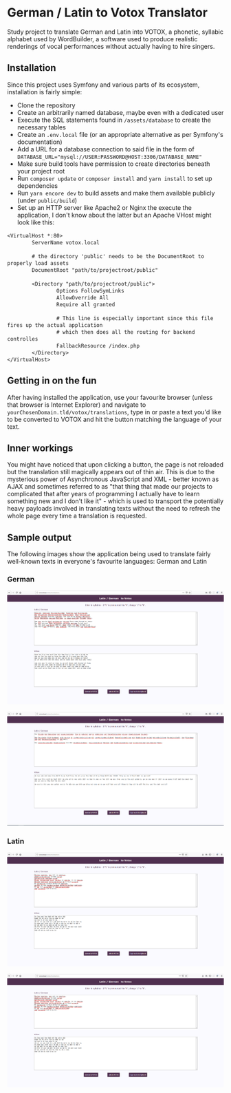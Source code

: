# German / Latin to Votox Translator

Study project to translate German and Latin into VOTOX, a phonetic, syllabic alphabet used by 
WordBuilder, a software used to produce realistic renderings of vocal performances 
without actually having to hire singers.  

## Installation

Since this project uses Symfony and various parts of its ecosystem, installation is fairly simple:

- Clone the repository
- Create an arbitrarily named database, maybe even with a dedicated user
- Execute the SQL statements found in `/assets/database` to create the necessary tables
- Create an `.env.local` file (or an appropriate alternative as per Symfony's documentation)
- Add a URL for a database connection to said file in the form of `DATABASE_URL="mysql://USER:PASSWORD@HOST:3306/DATABASE_NAME"`
- Make sure build tools have permission to create directories beneath your project root
- Run `composer update` or `composer install` and `yarn install` to set up dependencies
- Run `yarn encore dev` to build assets and make them available publicly (under `public/build`)
- Set up an HTTP server like Apache2 or Nginx the execute the application, 
I don't know about the latter but an Apache VHost might look like this:

```apacheconfig
<VirtualHost *:80>
        ServerName votox.local

        # the directory 'public' needs to be the DocumentRoot to properly load assets
        DocumentRoot "path/to/projectroot/public"

        <Directory "path/to/projectroot/public">
                Options FollowSymLinks
                AllowOverride All
                Require all granted
				
                # This line is especially important since this file fires up the actual application
                # which then does all the routing for backend controlles
                FallbackResource /index.php
        </Directory>
</VirtualHost>
```

## Getting in on the fun

After having installed the application, use your favourite browser (unless that browser is Internet Explorer)
and navigate to `yourChosenDomain.tld/votox/translations`, type in or paste a text you'd like to be converted to VOTOX
and hit the button matching the language of your text.

## Inner workings

You might have noticed that upon clicking a button, the page is not reloaded but the translation still magically appears out of thin air.
This is due to the mysterious power of Asynchronous JavaScript and XML - better known as AJAX and sometimes referred to as "that thing that made our projects to complicated 
that after years of programming I actually have to learn something new and I don't like it" - which is used to transport
the potentially heavy payloads involved in translating texts without the need to refresh the whole page every time a translation is requested.

## Sample output
The following images show the application being used to translate fairly 
well-known texts in everyone's favourite languages: German and Latin

### German
![if this image can't be displayed, check out the /screenshots directory](./screenshots/OdeToJoy.png "Goethe's Ode to Joy")


![if this image can't be displayed, check out the /screenshots directory](./screenshots/Art1.png "Article 1 of Germany's Constitution")

### Latin
![if this image can't be displayed, check out the /screenshots directory](./screenshots/PaterNoster.png "The prayer that led Europe from the thriving societies of Antiquity to the Dark Ages")  

  
![if this image can't be displayed, check out the /screenshots directory](./screenshots/PaterNoster.png "From the original soundtrack of Final Fantasy 7, Theme song dedicated to Sephiroth who is the main antagonist and just plain awesome")